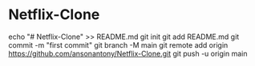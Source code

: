 # Netflix-Clone





echo "# Netflix-Clone" >> README.md
  git init
  git add README.md
  git commit -m "first commit"
  git branch -M main
  git remote add origin https://github.com/ansonantony/Netflix-Clone.git
  git push -u origin main
